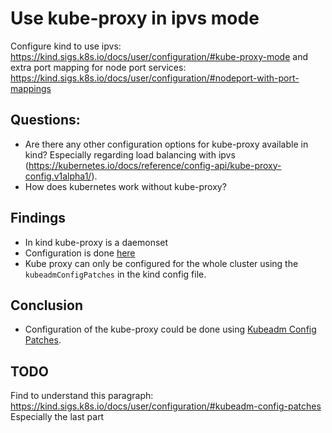 # Use kube-proxy in ipvs mode
Configure kind to use ipvs: https://kind.sigs.k8s.io/docs/user/configuration/#kube-proxy-mode
and extra port mapping for node port services:
https://kind.sigs.k8s.io/docs/user/configuration/#nodeport-with-port-mappings

## Questions:
- Are there any other configuration options for kube-proxy available in kind? Especially regarding load balancing with ipvs (https://kubernetes.io/docs/reference/config-api/kube-proxy-config.v1alpha1/).
- How does kubernetes work without kube-proxy?

## Findings
- In kind kube-proxy is a daemonset
- Configuration is done [here](https://github.com/kubernetes-sigs/kind/blob/5d59e3be91212cd98737be6bf38230dbf20819dc/pkg/cluster/internal/kubeadm/config.go#L299)
- Kube proxy can only be configured for the whole cluster using the `kubeadmConfigPatches` in the kind config file.

## Conclusion
- Configuration of the kube-proxy could be done using [Kubeadm Config Patches](https://kind.sigs.k8s.io/docs/user/configuration/#kubeadm-config-patches).

## TODO
Find to understand this paragraph:
https://kind.sigs.k8s.io/docs/user/configuration/#kubeadm-config-patches
Especially the last part
